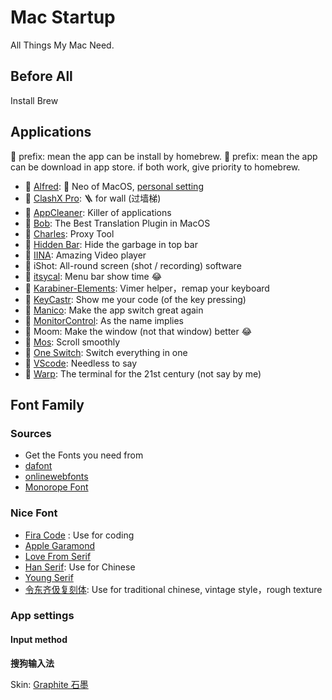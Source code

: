 # Mac Startup
All Things My Mac Need.

## Before All

Install Brew

## Applications

🍺 prefix: mean the app can be install by homebrew.
🍎 prefix: mean the app can be download in app store.
if both work, give priority to homebrew.

- 🍺 [Alfred](https://www.alfredapp.com/): 🎩 Neo of MacOS, [personal setting](./alfred)
- 🍺 [ClashX Pro](https://github.com/Dreamacro/clash/releases/tag/premium): 🪜 for wall (过墙梯)
- 🍺 [AppCleaner](https://freemacsoft.net/appcleaner/): Killer of applications
- 🍎 [Bob](https://bobtranslate.com/): The Best Translation Plugin in MacOS
- 🍺 [Charles](https://www.charlesproxy.com/): Proxy Tool
- 🍺 [Hidden Bar](https://github.com/dwarvesf/hidden/): Hide the garbage in top bar
- 🍺 [IINA](https://iina.io/): Amazing Video player
- 🍎 iShot: All-round screen (shot / recording) software
- 🍺 [itsycal](https://www.mowglii.com/itsycal/): Menu bar show time 😂
- 🍺 [Karabiner-Elements](https://karabiner-elements.pqrs.org/): Vimer helper，remap your keyboard
- 🍺 [KeyCastr](https://github.com/keycastr/keycastr): Show me your code (of the key pressing) 
- 🍎 [Manico](https://manico.im/): Make the app switch great again
- 🍺 [MonitorControl](https://github.com/MonitorControl/MonitorControl): As the name implies
- 🍎 Moom: Make the window (not that window) better 😂
- 🍺 [Mos](https://mos.caldis.me/): Scroll smoothly 
- 🍺 [One Switch](https://fireball.studio/oneswitch): Switch everything in one
- 🍺 [VScode](https://code.visualstudio.com/): Needless to say
- 🍺 [Warp](https://www.warp.dev/): The terminal for the 21st century (not say by me)

## Font Family

### Sources
- Get the Fonts you need from
- [dafont](https://www.dafont.com/)
- [onlinewebfonts](https://www.onlinewebfonts.com/fonts)
- [Monorope Font](https://github.com/sharanda/manrope)

### Nice Font

- [Fira Code](https://github.com/tonsky/FiraCode) : Use for coding
- [Apple Garamond](https://www.dafont.com/apple-garamond.font)
- [Love From Serif](https://www.onlinewebfonts.com/download/c3ddb99244adbafbc39209439dad58c8)
- [Han Serif](https://source.typekit.com/source-han-serif/cn/): Use for Chinese
- [Young Serif](https://github.com/noirblancrouge/YoungSerif)
- [令东齐伋复刻体](https://www.fonts.net.cn/font-38278267111.html): Use for traditional chinese, vintage style，rough texture

### App settings

#### Input method

**搜狗输入法**

Skin: [Graphite 石墨](https://github.com/xiaochunjimmy/Sogou-Input-Skin#3-graphite-%E7%9F%B3%E5%A2%A8)
